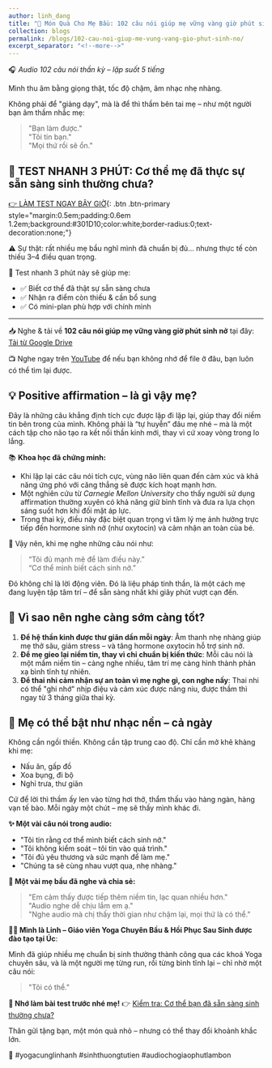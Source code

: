 ```yaml
---
author: linh_dang
title: "🌸 Món Quà Cho Mẹ Bầu: 102 câu nói giúp mẹ vững vàng giờ phút sinh nở"
collection: blogs
permalink: /blogs/102-cau-noi-giup-me-vung-vang-gio-phut-sinh-no/
excerpt_separator: "<!--more-->"
---
```


<!-- markdownlint-disable MD028 -->
<!-- markdownlint-disable MD033 -->

🎧 _Audio 102 câu nói thần kỳ – lặp suốt 5 tiếng_

Mình thu âm bằng giọng thật, tốc độ chậm, âm nhạc nhẹ nhàng.

Không phải để "giảng dạy", mà là để thì thầm bên tai mẹ – như một người bạn âm thầm nhắc mẹ:

> "Bạn làm được."<br>
> "Tôi tin bạn."<br>
> "Mọi thứ rồi sẽ ổn."

## 🎯 TEST NHANH 3 PHÚT: Cơ thể mẹ đã thực sự sẵn sàng sinh thường chưa?

[👉 LÀM TEST NGAY BÂY GIỜ](/blogs/co-the-ban-da-san-sang-cho-sinh-thuong-chua/){: .btn .btn-primary style="margin:0.5em;padding:0.6em 1.2em;background:#301D10;color:white;border-radius:0;text-decoration:none;"}

⚠️ Sự thật: rất nhiều mẹ bầu nghĩ mình đã chuẩn bị đủ... nhưng thực tế còn thiếu 3–4 điều quan trọng.

📍 Test nhanh 3 phút này sẽ giúp mẹ:

- ✅ Biết cơ thể đã thật sự sẵn sàng chưa
- ✅ Nhận ra điểm còn thiếu & cần bổ sung
- ✅ Có mini-plan phù hợp với chính mình

---

📥 Nghe & tải về **102 câu nói giúp mẹ vững vàng giờ phút sinh nở** tại đây: [Tải từ Google Drive](https://bit.ly/102positiveaffirmation)

📺 Nghe ngay trên [YouTube](https://youtu.be/363arSOa958?si=Ar3ulaf6KvzPQ98h) để nếu bạn không nhớ để file ở đâu, bạn luôn có thể tìm lại được.

## 💡 Positive affirmation – là gì vậy mẹ?

Đây là những câu khẳng định tích cực được lặp đi lặp lại, giúp thay đổi niềm tin bên trong của mình. Không phải là “tự huyễn” đâu mẹ nhé – mà là một cách tập cho não tạo ra kết nối thần kinh mới, thay vì cứ xoay vòng trong lo lắng.

📚 **Khoa học đã chứng minh:**

- Khi lặp lại các câu nói tích cực, vùng não liên quan đến cảm xúc và khả năng ứng phó với căng thẳng sẽ được kích hoạt mạnh hơn.
- Một nghiên cứu từ _Carnegie Mellon University_ cho thấy người sử dụng affirmation thường xuyên có khả năng giữ bình tĩnh và đưa ra lựa chọn sáng suốt hơn khi đối mặt áp lực.
- Trong thai kỳ, điều này đặc biệt quan trọng vì tâm lý mẹ ảnh hưởng trực tiếp đến hormone sinh nở (như oxytocin) và cảm nhận an toàn của bé.

💞 Vậy nên, khi mẹ nghe những câu nói như:

> “Tôi đủ mạnh mẽ để làm điều này.”<br>
> “Cơ thể mình biết cách sinh nở.”

Đó không chỉ là lời động viên. Đó là liệu pháp tinh thần, là một cách mẹ đang luyện tập tâm trí – để sẵn sàng nhất khi giây phút vượt cạn đến.

## 💞 Vì sao nên nghe càng sớm càng tốt?

1. **Để hệ thần kinh được thư giãn dần mỗi ngày**: Âm thanh nhẹ nhàng giúp mẹ thở sâu, giảm stress – và tăng hormone oxytocin hỗ trợ sinh nở.
2. **Để mẹ gieo lại niềm tin, thay vì chỉ chuẩn bị kiến thức**: Mỗi câu nói là một mầm niềm tin – càng nghe nhiều, tâm trí mẹ càng hình thành phản xạ bình tĩnh tự nhiên.
3. **Để thai nhi cảm nhận sự an toàn vì mẹ nghe gì, con nghe nấy**: Thai nhi có thể "ghi nhớ" nhịp điệu và cảm xúc được nâng niu, được thầm thì ngay từ 3 tháng giữa thai kỳ.

## 🎵 Mẹ có thể bật như nhạc nền – cả ngày

Không cần ngồi thiền. Không cần tập trung cao độ. Chỉ cần mở khẽ khàng khi mẹ:

- Nấu ăn, gấp đồ
- Xoa bụng, đi bộ
- Nghỉ trưa, thư giãn

Cứ để lời thì thầm ấy len vào từng hơi thở, thẩm thấu vào hàng ngàn, hàng vạn tế bào. Mỗi ngày một chút – mẹ sẽ thấy mình khác đi.

**✨ Một vài câu nói trong audio:**

- "Tôi tin rằng cơ thể mình biết cách sinh nở."
- "Tôi không kiểm soát – tôi tin vào quá trình."
- "Tôi đủ yêu thương và sức mạnh để làm mẹ."
- "Chúng ta sẽ cùng nhau vượt qua, nhẹ nhàng."

**💬 Một vài mẹ bầu đã nghe và chia sẻ:**

> "Em cảm thấy được tiếp thêm niềm tin, lạc quan nhiều hơn."<br>
> "Audio nghe dễ chịu lắm em ạ."<br>
> "Nghe audio mà chị thấy thời gian như chậm lại, mọi thứ là có thể."

**🙋‍♀️ Mình là Linh – Giáo viên Yoga Chuyên Bầu & Hồi Phục Sau Sinh được đào tạo tại Úc**:

Mình đã giúp nhiều mẹ chuẩn bị sinh thường thành công qua các khoá Yoga chuyên sâu, và là một người mẹ từng run, rồi từng bình tĩnh lại – chỉ nhờ một câu nói:

> "Tôi có thể."

**🎯 Nhớ làm bài test trước nhé mẹ!** 👉 [Kiểm tra: Cơ thể bạn đã sẵn sàng sinh thường chưa?](/blogs/co-the-ban-da-san-sang-cho-sinh-thuong-chua/)

Thân gửi tặng bạn, một món quà nhỏ – nhưng có thể thay đổi khoảnh khắc lớn.

📌 #yogacunglinhanh #sinhthuongtutien #audiochogiaophutlambon

